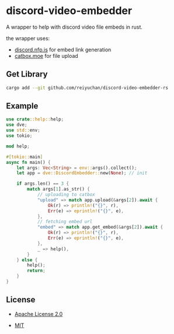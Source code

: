 # discord-video-embedder

A wrapper to help with discord video file embeds in rust.

the wrapper uses:
- [discord.nfp.is](https://discord.nfp.is/) for embed link generation
- [catbox.moe](https://catbox.moe/) for file upload

## Get Library
```sh
cargo add --git github.com/reiyuchan/discord-video-embedder-rs
```

## Example
```rs
use crate::help::help;
use dve;
use std::env;
use tokio;

mod help;

#[tokio::main]
async fn main() {
    let args: Vec<String> = env::args().collect();
    let app = dve::DiscordEmbedder::new(None); // init

    if args.len() == 3 {
        match args[1].as_str() {
            // uploading to catbox
            "upload" => match app.upload(&args[2]).await {
                Ok(r) => println!("{}", r),
                Err(e) => eprintln!("{}", e),
            },
            // fetching embed url
            "embed" => match app.get_embed(&args[2]).await {
                Ok(r) => println!("{}", r),
                Err(e) => eprintln!("{}", e),
            },
            _ => help(),
        }
    } else {
        help();
        return;
    }
}
```


## License

- [Apache License 2.0](http://www.apache.org/licenses/LICENSE-2.0)

- [MIT](http://opensource.org/licenses/MIT)
